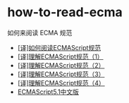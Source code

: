 # how-to-read-ecma

如何来阅读 ECMA 规范

- [[译]如何阅读ECMAScript规范](https://lisongfeng.cn/2020/09/19/es-howto.html)
- [[译]理解ECMAScript规范（1）](https://lisongfeng.cn/2020/09/08/understanding-ecmascript-part-1.html)
- [[译]理解ECMAScript规范（2）](https://lisongfeng.cn/2020/09/09/understanding-ecmascript-part-2.html)
- [[译]理解ECMAScript规范（3）
](https://lisongfeng.cn/2020/09/16/understanding-ecmascript-part-3.html)
- [[译]理解ECMAScript规范（4）](https://lisongfeng.cn/2020/09/16/understanding-ecmascript-part-4.html)
- [ECMAScript5.1中文版](http://yanhaijing.com/es5/#null)
